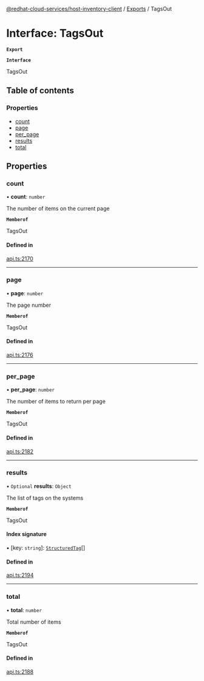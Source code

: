 [@redhat-cloud-services/host-inventory-client](../README.md) / [Exports](../modules.md) / TagsOut

# Interface: TagsOut

**`Export`**

**`Interface`**

TagsOut

## Table of contents

### Properties

- [count](TagsOut.md#count)
- [page](TagsOut.md#page)
- [per\_page](TagsOut.md#per_page)
- [results](TagsOut.md#results)
- [total](TagsOut.md#total)

## Properties

### count

• **count**: `number`

The number of items on the current page

**`Memberof`**

TagsOut

#### Defined in

[api.ts:2170](https://github.com/RedHatInsights/javascript-clients/blob/master/packages/host-inventory/api.ts#L2170)

___

### page

• **page**: `number`

The page number

**`Memberof`**

TagsOut

#### Defined in

[api.ts:2176](https://github.com/RedHatInsights/javascript-clients/blob/master/packages/host-inventory/api.ts#L2176)

___

### per\_page

• **per\_page**: `number`

The number of items to return per page

**`Memberof`**

TagsOut

#### Defined in

[api.ts:2182](https://github.com/RedHatInsights/javascript-clients/blob/master/packages/host-inventory/api.ts#L2182)

___

### results

• `Optional` **results**: `Object`

The list of tags on the systems

**`Memberof`**

TagsOut

#### Index signature

▪ [key: `string`]: [`StructuredTag`](StructuredTag.md)[]

#### Defined in

[api.ts:2194](https://github.com/RedHatInsights/javascript-clients/blob/master/packages/host-inventory/api.ts#L2194)

___

### total

• **total**: `number`

Total number of items

**`Memberof`**

TagsOut

#### Defined in

[api.ts:2188](https://github.com/RedHatInsights/javascript-clients/blob/master/packages/host-inventory/api.ts#L2188)
